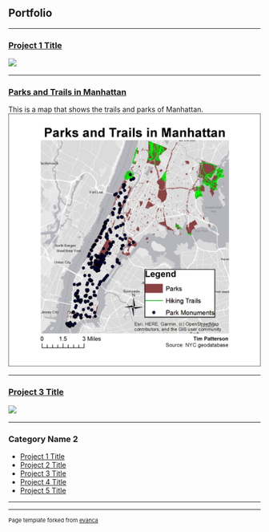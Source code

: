 ## Portfolio

---

### [Project 1 Title](/project_probation/index)
<img src="images/dummy_thumbnail.jpg?raw=true"/>

---
### [Parks and Trails in Manhattan](/Projects/index)
This is a map that shows the trails and parks of Manhattan.
<img src= "Projects/Lab4_Part3.jpg"/>

---
### [Project 3 Title](/project_probation/index)
<img src="images/dummy_thumbnail.jpg?raw=true"/>

---

### Category Name 2

- [Project 1 Title](http://example.com/)
- [Project 2 Title](http://example.com/)
- [Project 3 Title](http://example.com/)
- [Project 4 Title](http://example.com/)
- [Project 5 Title](http://example.com/)

---




---
<p style="font-size:11px">Page template forked from <a href="https://github.com/evanca/quick-portfolio">evanca</a></p>
<!-- Remove above link if you don't want to attibute -->
